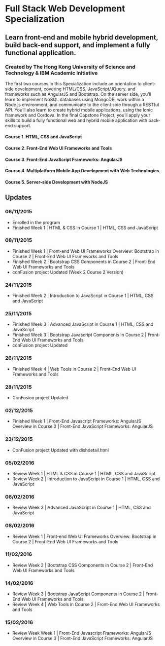 # Full Stack Web Development Specialization
## Learn front-end and mobile hybrid development, build back-end support, and implement a fully functional application.
### Created by The Hong Kong University of Science and Technology & IBM Academic Initiative

The first two courses in this Specialization include an orientation to client-side development, covering HTML/CSS, JavaScript/JQuery, and frameworks such as AngularJS and Bootstrap. On the server side, you’ll learn to implement NoSQL databases using MongoDB, work within a Node.js environment, and communicate to the client side through a RESTful API. You’ll also learn to create hybrid mobile applications, using the Ionic framework and Cordova. In the final Capstone Project, you’ll apply your skills to build a fully functional web and hybrid mobile application with back-end support.

#### Course 1. HTML, CSS and JavaScript
#### Course 2. Front-End Web UI Frameworks and Tools
#### Course 3. Front-End JavaScript Frameworks: AngularJS
#### Course 4. Multiplatform Mobile App Development with Web Technologies
#### Course 5. Server-side Development with NodeJS

## Updates
### 06/11/2015
- Enrolled in the program
- Finished Week 1 | HTML & CSS in Course 1 | HTML, CSS and JavaScript

### 08/11/2015
- Finished Week 1 | Front-end Web UI Frameworks Overview: Bootstrap in Course 2 | Front-End Web UI Frameworks and Tools
- Finished Week 2 | Bootstrap CSS Components in Course 2 | Front-End Web UI Frameworks and Tools
- conFusion project Updated (Week 2 Course 2 Version)

### 24/11/2015
- Finished Week 2 | Introduction to JavaScript in Course 1 | HTML, CSS and JavaScript

### 25/11/2015
- Finished Week 3 | Advanced JavaScript in Course 1 | HTML, CSS and JavaScript
- Finished Week 3 | Bootstrap Javascript Components in Course 2 | Front-End Web UI Frameworks and Tools
- conFusion project Updated

### 26/11/2015
- Finished Week 4 | Web Tools in Course 2 | Front-End Web UI Frameworks and Tools

### 28/11/2015
- ConFusion project Updated

### 02/12/2015
- Finished Week 1 | Front-End Javascript Frameworks: AngularJS Overview in Course 3 | Front-End JavaScript Frameworks: AngularJS

### 23/12/2015
- ConFusion project Updated with dishdetail.html

### 05/02/2016
- Review Week 1 | HTML & CSS in Course 1 | HTML, CSS and JavaScript
- Review Week 2 | Introduction to JavaScript in Course 1 | HTML, CSS and JavaScript

### 06/02/2016
- Review Week 3 | Advanced JavaScript in Course 1 | HTML, CSS and JavaScript

### 08/02/2016
- Review Week 1 | Front-end Web UI Frameworks Overview: Bootstrap in Course 2 | Front-End Web UI Frameworks and Tools

### 11/02/2016
- Review Week 2 | Bootstrap CSS Components in Course 2 | Front-End Web UI Frameworks and Tools

### 14/02/2016
- Review Week 3 | Bootstrap JavaScript Components in Course 2 | Front-End Web UI Frameworks and Tools
- Review Week 4 | Web Tools in Course 2 | Front-End Web UI Frameworks and Tools

### 15/02/2016
- Review Week Week 1 | Front-End Javascript Frameworks: AngularJS Overview in Course 3 | Front-End JavaScript Frameworks: AngularJS
